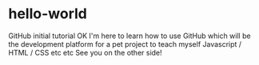 # hello-world
GitHub initial tutorial
OK I'm here to learn how to use GitHub which will be the development platform for a pet project to teach myself
Javascript / HTML / CSS etc etc
See you on the other side!
